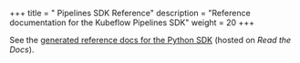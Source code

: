+++
title = " Pipelines SDK Reference"
description = "Reference documentation for the Kubeflow Pipelines SDK"
weight = 20
+++

See the [generated reference docs for the Python 
SDK](https://kubeflow-pipelines.readthedocs.io/en/latest/) (hosted on 
*Read the Docs*).